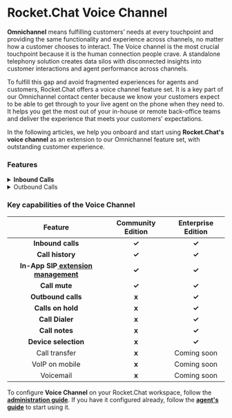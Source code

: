 # Rocket.Chat Voice Channel

**Omnichannel** means fulfilling customers’ needs at every touchpoint and providing the same functionality and experience across channels, no matter how a customer chooses to interact. The Voice channel is the most crucial touchpoint because it is the human connection people crave. A standalone telephony solution creates data silos with disconnected insights into customer interactions and agent performance across channels.

To fulfill this gap and avoid fragmented experiences for agents and customers, Rocket.Chat offers a voice channel feature set. It is a key part of our Omnichannel contact center because we know your customers expect to be able to get through to your live agent on the phone when they need to. It helps you get the most out of your in-house or remote back-office teams and deliver the experience that meets your customers' expectations.

In the following articles, we help you onboard and start using **Rocket.Chat's voice channel** as an extension to our Omnichannel feature set, with outstanding customer experience.



### **Features**

<details>

<summary><strong>Inbound Calls</strong></summary>

[**Inbound Calls**](voice-channel-agent-guides/how-to-take-a-call-in-rocket.chat-voice-channel.md) are great for having local visibility in various markets around the world. These calls allow you to receive calls on your business platform initiated by your customers using their mobile or landline phones.

</details>

<details>

<summary>Outbound Calls</summary>

With [**outbound calls**](voice-channel-agent-guides/how-to-initiate-an-outbound-call-as-an-agent.md), you can initiate calls toward your customers.

</details>

### Key capabilities of the Voice Channel

|                                                  Feature                                                  | Community Edition | Enterprise Edition |
| :-------------------------------------------------------------------------------------------------------: | :---------------: | :----------------: |
|                                             **Inbound calls**                                             |       **✓**       |        **✓**       |
|                                              **Call history**                                             |       **✓**       |        **✓**       |
| **In-App SIP**[ **extension management**](voice-channel-admin-guide/configure-with-an-active-pbx-server/) |       **✓**       |        **✓**       |
|                                               **Call mute**                                               |       **✓**       |        **✓**       |
|                                             **Outbound calls**                                            |       **x**       |        **✓**       |
|                                             **Calls on hold**                                             |       **x**       |        **✓**       |
|                                              **Call Dialer**                                              |       **x**       |        **✓**       |
|                                               **Call notes**                                              |       **x**       |        **✓**       |
|                                            **Device selection**                                           |       **x**       |        **✓**       |
|                                               Call transfer                                               |       **x**       |     Coming soon    |
|                                               VoIP on mobile                                              |       **x**       |     Coming soon    |
|                                                 Voicemail                                                 |       **x**       |     Coming soon    |

To configure **Voice Channel** on your Rocket.Chat workspace, follow the [**administration guide**](voice-channel-admin-guide/). If you have it configured already, follow the [**agent's guide**](voice-channel-agent-guides/) to start using it.
